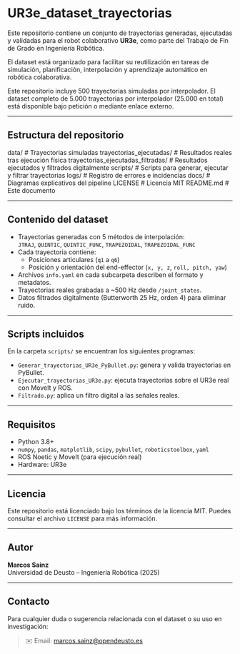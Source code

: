 # UR3e_dataset_trayectorias

Este repositorio contiene un conjunto de trayectorias generadas, ejecutadas y validadas para el robot colaborativo **UR3e**, como parte del Trabajo de Fin de Grado en Ingeniería Robótica.

El dataset está organizado para facilitar su reutilización en tareas de simulación, planificación, interpolación y aprendizaje automático en robótica colaborativa.

Este repositorio incluye 500 trayectorias simuladas por interpolador. El dataset completo de 5.000 trayectorias por interpolador (25.000 en total) está disponible bajo petición o mediante enlace externo.

---

## Estructura del repositorio

data/ # Trayectorias simuladas 
trayectorias_ejecutadas/ # Resultados reales tras ejecución física
trayectorias_ejecutadas_filtradas/ # Resultados ejecutados y filtrados digitalmente
scripts/ # Scripts para generar, ejecutar y filtrar trayectorias
logs/ # Registro de errores e incidencias
docs/ # Diagramas explicativos del pipeline
LICENSE # Licencia MIT
README.md # Este documento

---

## Contenido del dataset

- Trayectorias generadas con 5 métodos de interpolación:  
  `JTRAJ`, `QUINTIC`, `QUINTIC_FUNC`, `TRAPEZOIDAL`, `TRAPEZOIDAL_FUNC`
- Cada trayectoria contiene:
  - Posiciones articulares (`q1` a `q6`)
  - Posición y orientación del end-effector (`x, y, z`, `roll, pitch, yaw`)
- Archivos `info.yaml` en cada subcarpeta describen el formato y metadatos.
- Trayectorias reales grabadas a ~500 Hz desde `/joint_states`.
- Datos filtrados digitalmente (Butterworth 25 Hz, orden 4) para eliminar ruido.

---

## Scripts incluidos

En la carpeta `scripts/` se encuentran los siguientes programas:

- `Generar_trayectorias_UR3e_PyBullet.py`: genera y valida trayectorias en PyBullet.
- `Ejecutar_trayectorias_UR3e.py`: ejecuta trayectorias sobre el UR3e real con MoveIt y ROS.
- `Filtrado.py`: aplica un filtro digital a las señales reales.

---

## Requisitos

- Python 3.8+
- `numpy`, `pandas`, `matplotlib`, `scipy`, `pybullet`, `roboticstoolbox`, `yaml`
- ROS Noetic y MoveIt (para ejecución real)
- Hardware: UR3e

---

## Licencia

Este repositorio está licenciado bajo los términos de la licencia MIT. Puedes consultar el archivo `LICENSE` para más información.

---

## Autor

**Marcos Sainz**  
Universidad de Deusto – Ingeniería Robótica (2025)

---

## Contacto

Para cualquier duda o sugerencia relacionada con el dataset o su uso en investigación:

> ✉️ Email: marcos.sainz@opendeusto.es

